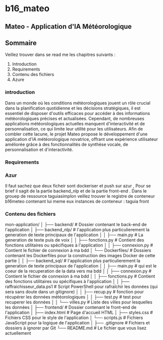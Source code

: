 # b16_mateo
## Mateo - Application d'IA Météorologique
## Sommaire 

Veillez trouver dans se read me les chapitres suivants :
1. Introduction
2. Requirements
3. Contenu des fichiers
4. Azure 

### introduction
Dans un monde où les conditions météorologiques jouent un rôle crucial dans la planification quotidienne et les décisions stratégiques, il est essentiel de disposer d'outils efficaces pour accéder à des informations météorologiques précises et actualisées. Cependant, de nombreuses applications météorologiques actuelles manquent d'interactivité et de personnalisation, ce qui limite leur utilité pour les utilisateurs. Afin de combler cette lacune, le projet Mateo propose le développement d'une application d'IA météorologique novatrice, offrant une expérience utilisateur améliorée grâce à des fonctionnalités de synthèse vocale, de personnalisation et d'interactivité.

### Requirements 
### Azur 
Il faut sachez que deux ficheir sont dockeriser et push sur azur , Pour se brief il sagit de la partie backend_nlp et de la partie front-end .
Dans le grouep de ressource taguiasimplon veillez trouver le registre de conteneur b16meteo contenant lui meme eux instances de conteneur : taguia front 

### Contenu des fichiers
mon-application/
│
├── backend/                 # Dossier contenant le back-end de l'application
│   ├── backend_nlp/         # l'application plus particulierement la generation de texte principaux de l'application
│   │   ├── main.py          # La generation de texte puis de voix
│   │   ├── fonctions.py     # Contient des fonctions utilitaires ou spécifiques à l'application
│   │   ├── connexion.py     # Contient le fichier de connexion à ma bdd
│   └── Dockerfiles/         # Dossiers contenant les Dockerfiles pour la construction des images Docker de cette partie
│
│   ├── backend_sql/         # l'application plus particulierement la generation de texte principaux de l'application
│   │   ├── main.py          # qui est le coeur de la recuperation de la data vers ma bdd
│   │   ├── connexion.py     # Contient le fichier de connexion à ma bdd
│   │   ├── fonctions.py     # Contient des fonctions utilitaires ou spécifiques à l'application
│   │   ├── raffraichisseur_data.ps1 # Script PowerShell pour rafraîchir les données (qui sera sans doute dans un gitignore)
│   │   ├── recup.py         # fonction pour récupérer les données météorologiques
│   │   ├── test.py          # test pour recuperer les données
│   │   └── villes.py        # Liste des villes pour lesquelles les données
│
├── frontend/                 # Dossier contenant le front-end de l'application
│   ├── index.html            # Page d'accueil HTML
│   ├── styles.css            # Fichiers CSS pour le style de l'application
│   └── scripts.js            # Fichiers JavaScript pour la logique de l'application
│
├── .gitignore                # Fichiers et dossiers à ignorer par Git
└── README.md                 # Le fichier que vous lisez actuellement

